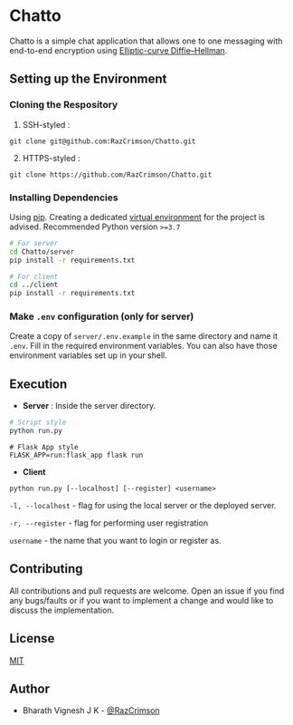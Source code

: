 # Chatto

Chatto is a simple chat application that allows one to one messaging with end-to-end encryption using [Elliptic-curve Diffie–Hellman](https://en.wikipedia.org/wiki/Elliptic-curve_Diffie%E2%80%93Hellman). 

## Setting up the Environment

### Cloning the Respository

1. SSH-styled :

```
git clone git@github.com:RazCrimson/Chatto.git
```

2. HTTPS-styled :

```
git clone https://github.com/RazCrimson/Chatto.git

```

### Installing Dependencies
Using [pip](https://pip.pypa.io/en/stable/). Creating a dedicated [virtual environment](https://packaging.python.org/guides/installing-using-pip-and-virtual-environments/) for the project is advised. Recommended Python version `>=3.7`

```bash
# For server
cd Chatto/server
pip install -r requirements.txt

# For client
cd ../client
pip install -r requirements.txt
```

### Make `.env` configuration (only for server)
Create a copy of `server/.env.example` in the same directory and name it `.env`. Fill in the required environment variables. You can also have those environment variables set up in your shell.


## Execution
* **Server** : Inside the server directory.

```bash
# Script style
python run.py
```

```
# Flask App style
FLASK_APP=run:flask_app flask run
```

* **Client** 
```
python run.py [--localhost] [--register] <username>
```
`-l, --localhost` - flag for using the local server or the deployed server.

`-r, --register`  - flag for performing user registration

`username` - the name that you want to login or register as.


## Contributing
All contributions and pull requests are welcome. Open an issue if you find any bugs/faults or if you want to implement a change and would like to discuss the implementation.



## License
[MIT](https://choosealicense.com/licenses/mit/)

## Author
* Bharath Vignesh J K - [@RazCrimson](https://github.com/RazCrimson)
